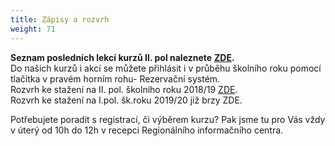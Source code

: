 ```yaml
---
title: Zápisy a rozvrh
weight: 71
---
```

**Seznam posledních lekcí kurzů II. pol naleznete** [**ZDE**](https://www.brezanek.cz/assets/1-dokumenty/posledn%C3%AD_lekce_II._pol_vigvam18-19.pdf)**.**\
Do našich kurzů i akcí se můžete přihlásit i v průběhu školního roku pomocí tlačítka v pravém horním rohu- Rezervační systém.\
Rozvrh ke stažení na II. pol. školního roku 2018/19 [ZDE](/docs/rozvrh-18-19-2pol-vigvam.pdf).\
Rozvrh ke stažení na I.pol. šk.roku 2019/20 již brzy ZDE.

Potřebujete poradit s registrací, či výběrem kurzu? Pak jsme tu pro Vás vždy v úterý od 10h do 12h v recepci Regionálního informačního centra.
